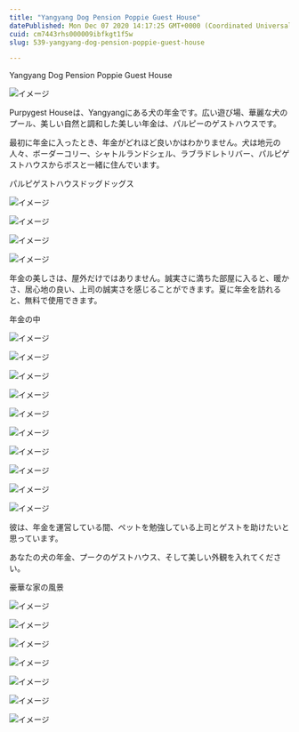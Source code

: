 ```yaml
---
title: "Yangyang Dog Pension Poppie Guest House"
datePublished: Mon Dec 07 2020 14:17:25 GMT+0000 (Coordinated Universal Time)
cuid: cm7443rhs000009ibfkgt1f5w
slug: 539-yangyang-dog-pension-poppie-guest-house

---
```



Yangyang Dog Pension Poppie Guest House

![イメージ](https://cdn.hashnode.com/res/hashnode/image/upload/v1739497796530/9d443229-29a6-4b32-815c-dba710c86d27.jpeg)

Purpygest Houseは、Yangyangにある犬の年金です。広い遊び場、華麗な犬のプール、美しい自然と調和した美しい年金は、パルピーのゲストハウスです。

最初に年金に入ったとき、年金がどれほど良いかはわかりません。犬は地元の人々、ボーダーコリー、シャトルランドシェル、ラブラドレトリバー、パルピゲストハウスからボスと一緒に住んでいます。

パルピゲストハウスドッグドッグス

![イメージ](https://cdn.hashnode.com/res/hashnode/image/upload/v1739497798620/71adae88-7843-46a4-ade4-307216ef8735.jpeg)

![イメージ](https://cdn.hashnode.com/res/hashnode/image/upload/v1739497801250/755e4853-54e4-4030-96f0-cc3c4477d99c.jpeg)

![イメージ](https://cdn.hashnode.com/res/hashnode/image/upload/v1739497803338/6247e2ed-bd48-45b7-a362-97645e6436fb.jpeg)

![イメージ](https://cdn.hashnode.com/res/hashnode/image/upload/v1739497805641/7e841940-e475-453c-8082-7e35aec613da.jpeg)

年金の美しさは、屋外だけではありません。誠実さに満ちた部屋に入ると、暖かさ、居心地の良い、上司の誠実さを感じることができます。夏に年金を訪れると、無料で使用できます。

年金の中

![イメージ](https://cdn.hashnode.com/res/hashnode/image/upload/v1739497807431/5adcd431-0a3e-4001-baad-7e58c9adfcd5.jpeg)

![イメージ](https://cdn.hashnode.com/res/hashnode/image/upload/v1739497809511/17820699-f74f-4425-97fe-6cd554b28af7.jpeg)

![イメージ](https://cdn.hashnode.com/res/hashnode/image/upload/v1739497811783/05f25507-6d4e-4305-a380-ee1025361b83.jpeg)

![イメージ](https://cdn.hashnode.com/res/hashnode/image/upload/v1739497814063/fe9aa69e-8bc6-40f0-b6ad-0e8405cdaa93.jpeg)

![イメージ](https://cdn.hashnode.com/res/hashnode/image/upload/v1739497815927/d49f8710-a2fc-4dbc-aa50-baf5f106bebd.jpeg)

![イメージ](https://cdn.hashnode.com/res/hashnode/image/upload/v1739497818058/2fcc25fa-f971-4cec-9f35-734da5a9cb63.jpeg)

![イメージ](https://cdn.hashnode.com/res/hashnode/image/upload/v1739497820187/d1e65587-a214-4193-aff3-399d9609086c.jpeg)

![イメージ](https://cdn.hashnode.com/res/hashnode/image/upload/v1739497822632/92129c41-480f-4a23-ae60-63123d0750e7.jpeg)

![イメージ](https://cdn.hashnode.com/res/hashnode/image/upload/v1739497824513/0a58c417-a4a4-4d54-a257-e53d0f8790a0.jpeg)

![イメージ](https://cdn.hashnode.com/res/hashnode/image/upload/v1739497826519/5efcb7d5-c6e3-4376-b46e-c0eb29a96587.jpeg)

彼は、年金を運営している間、ペットを勉強している上司とゲストを助けたいと思っています。

あなたの犬の年金、プークのゲストハウス、そして美しい外観を入れてください。

豪華な家の風景

![イメージ](https://cdn.hashnode.com/res/hashnode/image/upload/v1739497828755/14b3269b-947c-48e1-ae38-53c6f0fc7d5c.jpeg)

![イメージ](https://cdn.hashnode.com/res/hashnode/image/upload/v1739497830935/ad92a3a7-56a0-4919-85c3-305efb20e967.jpeg)

![イメージ](https://cdn.hashnode.com/res/hashnode/image/upload/v1739497833506/916a9bc9-7c3f-4b6e-9f4a-32fb199835ed.jpeg)

![イメージ](https://cdn.hashnode.com/res/hashnode/image/upload/v1739497835783/c34629b5-c9e9-417b-9da6-e3316599c365.jpeg)

![イメージ](https://cdn.hashnode.com/res/hashnode/image/upload/v1739497838418/3f0f0f28-c4ec-4051-9016-3a394fb66487.jpeg)

![イメージ](https://cdn.hashnode.com/res/hashnode/image/upload/v1739497841024/c42b73d9-ce6f-46f2-b663-6e6a4f852520.jpeg)

![イメージ](https://cdn.hashnode.com/res/hashnode/image/upload/v1739497843093/d762df6f-eac4-4495-bd24-217d556e1726.jpeg)